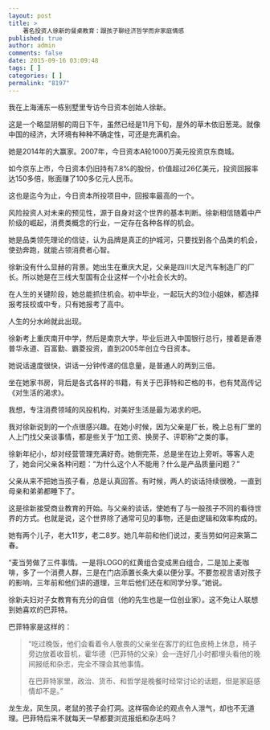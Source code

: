 ```yaml
---
layout: post
title: >
    著名投资人徐新的餐桌教育：跟孩子聊经济哲学而非家庭情感
published: true
author: admin
comments: false
date: 2015-09-16 03:09:48
tags: [ ]
categories: [ ]
permalink: "8197"
---
```

我在上海浦东一栋别墅里专访今日资本创始人徐新。

这是一个略显阴郁的周日下午，虽然已经是11月下旬，屋外的草木依旧葱茏。就像中国的经济，大环境有种种不确定性，可还是充满机会。

她是2014年的大赢家。2007年，今日资本A轮1000万美元投资京东商城。

如今京东上市，今日资本仍旧持有7.8%的股份，价值超过26亿美元，投资回报率达150多倍，账面赚了100多亿元人民币。

这也是迄今为止，今日资本所投项目中，回报率最高的一个。

风险投资人对未来的预见性，源于自身对这个世界的基本判断。徐新相信随着中产阶级的崛起，消费类概念的行业，一定存在各种各样的机会。

她是品类领先理论的信徒，认为品牌是真正的护城河，只要找到各个品类的机会，使劲奔跑，就能占领消费者心智。

徐新没有什么显赫的背景。她出生在重庆大足，父亲是四川大足汽车制造厂的厂长。所以她是在三线大型国有企业这样一个小社会长大的。

在人生的关键阶段，她总能抓住机会。初中毕业，一起玩大的3位小姐妹，都选择报考技校或中专，只有她报考了高中。

人生的分水岭就此出现。

徐新考上重庆南开中学，然后是南京大学，毕业后进入中国银行总行，接着是香港普华永道、百富勤、霸菱投资，直到2005年创立今日资本。

她说话速度很快，讲话一分钟传递的信息量，是普通人的两到三倍。

坐在她家书房，背后是各式各样的书籍，有关于巴菲特和芒格的书，也有梵高传记《对生活的渴求》。

我想，专注消费领域的风投机构，对美好生活是最为渴求的吧。

我对徐新说到的一个点很感兴趣。在她小时候，因为父亲是厂长，晚上总有厂里的人上门找父亲谈事情，都是些关于“加工资、换房子、评职称”之类的事。

徐新年纪小，却对经营管理充满好奇。她倒完茶，总是坐在边上旁听。等客人走了，她会问父亲各种问题：“为什么这个人不能用？什么是产品质量问题？”

父亲从来不把她当孩子看，总是认真回答。有时候，两人的谈话持续很晚，一直到母亲和弟弟都睡下了。

这是徐新接受商业教育的开始。与父亲的谈话，使她有了与一般孩子不同的看待世界的方式。也就是说，这个世界除了通常可见的事物，还是由逻辑和效率构成的。

她有两个儿子，老大11岁，老二8岁。她几年前和他们说过，麦当劳如何迎来第二春。

“麦当劳做了三件事情。一是将LOGO的红黄组合变成黑白组合，二是加上麦咖啡，多了一个消费人群，三是在门店添置长条大桌以便分享。不要忽视言语对孩子的影响，三年前和他们讲的道理，三年后他们还在和同学分享。”她说。

徐新夫妇对子女教育有充分的自信（他的先生也是一位创业家）。这不免让人联想到她喜欢的巴菲特。

巴菲特家是这样的：

> “吃过晚饭，他们会看着令人敬畏的父亲坐在客厅的红色皮椅上休息，椅子旁边放着收音机，霍华德（巴菲特的父亲）会一连好几小时都埋头看他的晚间报纸和杂志，完全不理会其他事情。
> 
> 在巴菲特家里，政治、货币、和哲学是晚餐时经常讨论的话题，但是家庭感情却不是。”

龙生龙，凤生凤，老鼠的孩子会打洞。这样宿命论的观点令人泄气，却也不无道理。巴菲特后来不就每天一早都要浏览报纸和杂志吗？